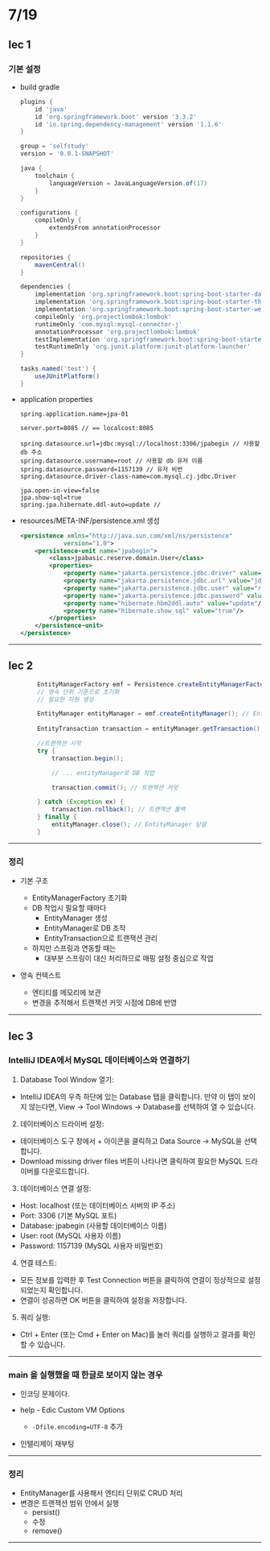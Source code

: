 # 7/19

## lec 1

### 기본 설정

- build gradle

    ```gradle
    plugins {
        id 'java'
        id 'org.springframework.boot' version '3.3.2'
        id 'io.spring.dependency-management' version '1.1.6'
    }

    group = 'selfstudy'
    version = '0.0.1-SNAPSHOT'

    java {
        toolchain {
            languageVersion = JavaLanguageVersion.of(17)
        }
    }

    configurations {
        compileOnly {
            extendsFrom annotationProcessor
        }
    }

    repositories {
        mavenCentral()
    }

    dependencies {
        implementation 'org.springframework.boot:spring-boot-starter-data-jpa'
        implementation 'org.springframework.boot:spring-boot-starter-thymeleaf'
        implementation 'org.springframework.boot:spring-boot-starter-web'
        compileOnly 'org.projectlombok:lombok'
        runtimeOnly 'com.mysql:mysql-connector-j'
        annotationProcessor 'org.projectlombok:lombok'
        testImplementation 'org.springframework.boot:spring-boot-starter-test'
        testRuntimeOnly 'org.junit.platform:junit-platform-launcher'
    }

    tasks.named('test') {
        useJUnitPlatform()
    }

    ```

- application properties

    ```properties
    spring.application.name=jpa-01

    server.port=8085 // == localcost:8085

    spring.datasource.url=jdbc:mysql://localhost:3306/jpabegin // 사용할 db 주소
    spring.datasource.username=root // 사용할 db 유저 이름
    spring.datasource.password=1157139 // 유저 비번
    spring.datasource.driver-class-name=com.mysql.cj.jdbc.Driver

    jpa.open-in-view=false
    jpa.show-sql=true
    spring.jpa.hibernate.ddl-auto=update //
    ```

- resources/META-INF/persistence.xml 생성

    ```xml
    <persistence xmlns="http://java.sun.com/xml/ns/persistence"
                version="1.0">
        <persistence-unit name="jpabegin">
            <class>jpabasic.reserve.domain.User</class>
            <properties>
                <property name="jakarta.persistence.jdbc.driver" value="com.mysql.cj.jdbc.Driver"/>
                <property name="jakarta.persistence.jdbc.url" value="jdbc:mysql://localhost:3306/jpabegin"/>
                <property name="jakarta.persistence.jdbc.user" value="root"/>
                <property name="jakarta.persistence.jdbc.password" value="1157139"/>
                <property name="hibernate.hbm2ddl.auto" value="update"/>
                <property name="hibernate.show_sql" value="true"/>
            </properties>
        </persistence-unit>
    </persistence>
    ```
---
## lec 2

```java
        EntityManagerFactory emf = Persistence.createEntityManagerFactory("jpabegin");
        // 영속 단위 기준으로 초기화
        // 필요한 자원 생성

        EntityManager entityManager = emf.createEntityManager(); // EntityManager 생성
        
        EntityTransaction transaction = entityManager.getTransaction(); // EntityTransaction 구함

        //트랜잭션 시작
        try {
            transaction.begin();

            // ... entityManager로 DB 작업

            transaction.commit(); // 트랜잭션 커밋

        } catch (Exception ex) {
            transaction.rollback(); // 트랜잭션 롤백
        } finally {
            entityManager.close(); // EntityManager 닫음
        }
```
---
### 정리

- 기본 구조
  - EntityManagerFactory 초기화
  - DB 작업시 필요할 때마다
    - EntityManager 생성
    - EntityManager로 DB 조작
    - EntityTransaction으로 트랜잭션 관리
  - 하지만 스프링과 연동할 때는
    - 대부분 스프링이 대신 처리하므로 매핑 설정 중심으로 작업

- 영속 컨텍스트
  - 엔티티를 메모리에 보관
  - 변경을 추적해서 트랜잭션 커밋 시점에 DB에 반영
---
## lec 3

### IntelliJ IDEA에서 MySQL 데이터베이스와 연결하기

1. Database Tool Window 열기:

- IntelliJ IDEA의 우측 하단에 있는 Database 탭을 클릭합니다. 만약 이 탭이 보이지 않는다면, View -> Tool Windows -> Database를 선택하여 열 수 있습니다.

2. 데이터베이스 드라이버 설정:

- 데이터베이스 도구 창에서 + 아이콘을 클릭하고 Data Source -> MySQL을 선택합니다.
- Download missing driver files 버튼이 나타나면 클릭하여 필요한 MySQL 드라이버를 다운로드합니다.

3. 데이터베이스 연결 설정:

- Host: localhost (또는 데이터베이스 서버의 IP 주소)
- Port: 3306 (기본 MySQL 포트)
- Database: jpabegin (사용할 데이터베이스 이름)
- User: root (MySQL 사용자 이름)
- Password: 1157139 (MySQL 사용자 비밀번호)

4. 연결 테스트:

- 모든 정보를 입력한 후 Test Connection 버튼을 클릭하여 연결이 정상적으로 설정되었는지 확인합니다.
- 연결이 성공하면 OK 버튼을 클릭하여 설정을 저장합니다.

5. 쿼리 실행:

- Ctrl + Enter (또는 Cmd + Enter on Mac)를 눌러 쿼리를 실행하고 결과를 확인할 수 있습니다.

---

### main 을 실행했을 때 한글로 보이지 않는 경우

- 인코딩 문제이다.
  
- help - Edic Custom VM Options
  - `-Dfile.encoding=UTF-8` 추가
- 인텔리제이 재부팅
---

### 정리

- EntityManager를 사용해서 엔티티 단위로 CRUD 처리
- 변경은 트랜잭션 범위 안에서 실행
  - persist()
  - 수정
  - remove()
---
